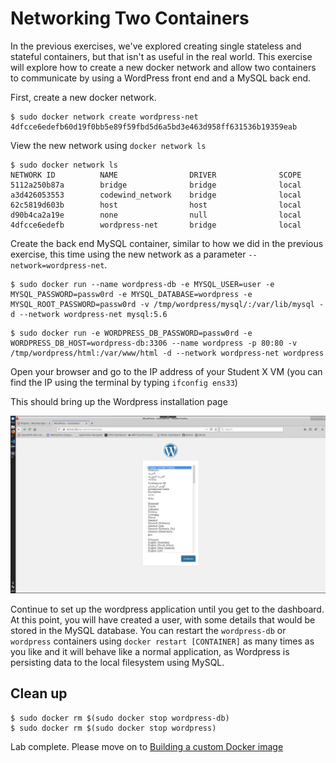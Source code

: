# Networking Two Containers

In the previous exercises, we've explored creating single stateless and stateful containers, but that isn't as useful in the real world. This exercise will explore how to create a new docker network and allow two containers to communicate by using a WordPress front end and a MySQL back end.

First, create a new docker network.

```
$ sudo docker network create wordpress-net
4dfcce6edefb60d19f0bb5e89f59fbd5d6a5bd3e463d958ff631536b19359eab
```

View the new network using `docker network ls`

```
$ sudo docker network ls
NETWORK ID          NAME                DRIVER              SCOPE
5112a250b87a        bridge              bridge              local
a3d426053553        codewind_network    bridge              local
62c5819d603b        host                host                local
d90b4ca2a19e        none                null                local
4dfcce6edefb        wordpress-net       bridge              local
```

Create the back end MySQL container, similar to how we did in the previous exercise, this time using the new network as a parameter `--network=wordpress-net`.

```
$ sudo docker run --name wordpress-db -e MYSQL_USER=user -e MYSQL_PASSWORD=passw0rd -e MYSQL_DATABASE=wordpress -e MYSQL_ROOT_PASSWORD=passw0rd -v /tmp/wordpress/mysql/:/var/lib/mysql -d --network wordpress-net mysql:5.6
```

```
$ sudo docker run -e WORDPRESS_DB_PASSWORD=passw0rd -e WORDPRESS_DB_HOST=wordpress-db:3306 --name wordpress -p 80:80 -v /tmp/wordpress/html:/var/www/html -d --network wordpress-net wordpress
```

Open your browser and go to the IP address of your Student X VM (you can find the IP using the terminal by typing `ifconfig ens33`)

This should bring up the Wordpress installation page

![](img/wordpress-install.png)

Continue to set up the wordpress application until you get to the dashboard. At this point, you will have created a user, with some details that would be stored in the MySQL database. You can restart the `wordpress-db` or `wordpress` containers using `docker restart [CONTAINER]` as many times as you like and it will behave like a normal application, as Wordpress is persisting data to the local filesystem using MySQL.

## Clean up
```
$ sudo docker rm $(sudo docker stop wordpress-db)
$ sudo docker rm $(sudo docker stop wordpress)
```

Lab complete. Please move on to [Building a custom Docker image](custom-docker-image-ex-4.md)